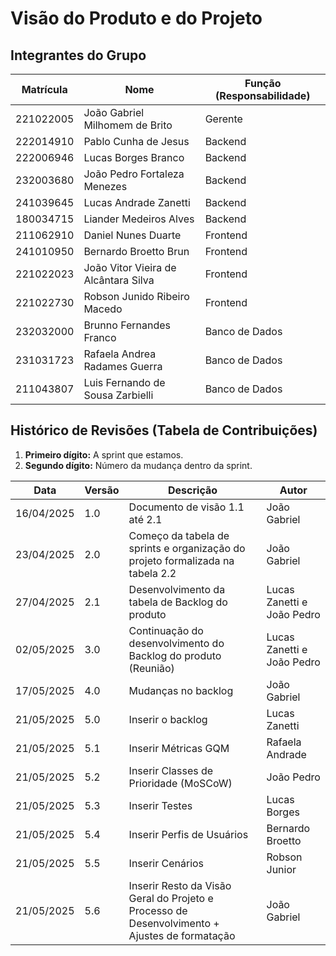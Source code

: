 # Visão do Produto e do Projeto

## Integrantes do Grupo

| **Matrícula** | **Nome**                             | **Função (Responsabilidade)** |
|---------------|--------------------------------------|-------------------------------|
| 221022005     | João Gabriel Milhomem de Brito       | Gerente                       |
| 222014910     | Pablo Cunha de Jesus                 | Backend                       |
| 222006946     | Lucas Borges Branco                  | Backend                       |
| 232003680     | João Pedro Fortaleza Menezes         | Backend                       |
| 241039645     | Lucas Andrade Zanetti                | Backend                       |
| 180034715     | Liander Medeiros Alves               | Backend                       |
| 211062910     | Daniel Nunes Duarte                  | Frontend                      |
| 241010950     | Bernardo Broetto Brun                | Frontend                      |
| 221022023     | João Vitor Vieira de Alcântara Silva | Frontend                      |
| 221022730     | Robson Junido Ribeiro Macedo         | Frontend                      |
| 232032000     | Brunno Fernandes Franco              | Banco de Dados                |
| 231031723     | Rafaela Andrea Radames Guerra        | Banco de Dados                |
| 211043807     | Luis Fernando de Sousa Zarbielli     | Banco de Dados                |

## Histórico de Revisões (Tabela de Contribuições)

1. **Primeiro dígito:** A sprint que estamos.  
2. **Segundo dígito:** Número da mudança dentro da sprint.

| Data       | Versão | Descrição                                                                                     | Autor                         |
|-------------|--------|------------------------------------------------------------------------------------------------|-------------------------------|
| 16/04/2025 | 1.0    | Documento de visão 1.1 até 2.1                                                                 | João Gabriel                  |
| 23/04/2025 | 2.0    | Começo da tabela de sprints e organização do projeto formalizada na tabela 2.2                | João Gabriel                  |
| 27/04/2025 | 2.1    | Desenvolvimento da tabela de Backlog do produto                                                | Lucas Zanetti e João Pedro    |
| 02/05/2025 | 3.0    | Continuação do desenvolvimento do Backlog do produto (Reunião)                                | Lucas Zanetti e João Pedro    |
| 17/05/2025 | 4.0    | Mudanças no backlog                                                                            | João Gabriel                  |
| 21/05/2025 | 5.0    | Inserir o backlog                                                                              | Lucas Zanetti                 |
| 21/05/2025 | 5.1    | Inserir Métricas GQM                                                                           | Rafaela Andrade               |
| 21/05/2025 | 5.2    | Inserir Classes de Prioridade (MoSCoW)                                                         | João Pedro                    |
| 21/05/2025 | 5.3    | Inserir Testes                                                                                 | Lucas Borges                  |
| 21/05/2025 | 5.4    | Inserir Perfis de Usuários                                                                     | Bernardo Broetto              |
| 21/05/2025 | 5.5    | Inserir Cenários                                                                               | Robson Junior                 |
| 21/05/2025 | 5.6    | Inserir Resto da Visão Geral do Projeto e Processo de Desenvolvimento + Ajustes de formatação | João Gabriel                  |
